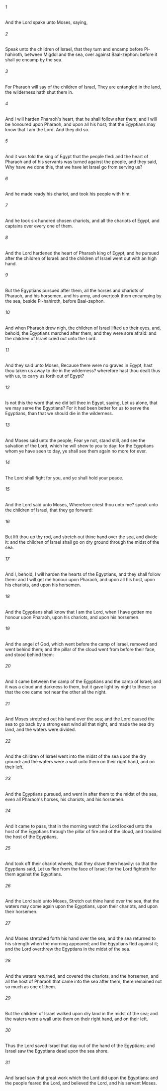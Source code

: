 ###### 1
And the Lord spake unto Moses, saying,

###### 2
Speak unto the children of Israel, that they turn and encamp before Pi-hahiroth, between Migdol and the sea, over against Baal-zephon: before it shall ye encamp by the sea.

###### 3
For Pharaoh will say of the children of Israel, They are entangled in the land, the wilderness hath shut them in.

###### 4
And I will harden Pharaoh's heart, that he shall follow after them; and I will be honoured upon Pharaoh, and upon all his host; that the Egyptians may know that I am the Lord. And they did so.

###### 5
And it was told the king of Egypt that the people fled: and the heart of Pharaoh and of his servants was turned against the people, and they said, Why have we done this, that we have let Israel go from serving us?

###### 6
And he made ready his chariot, and took his people with him:

###### 7
And he took six hundred chosen chariots, and all the chariots of Egypt, and captains over every one of them.

###### 8
And the Lord hardened the heart of Pharaoh king of Egypt, and he pursued after the children of Israel: and the children of Israel went out with an high hand.

###### 9
But the Egyptians pursued after them, all the horses and chariots of Pharaoh, and his horsemen, and his army, and overtook them encamping by the sea, beside Pi-hahiroth, before Baal-zephon.

###### 10
And when Pharaoh drew nigh, the children of Israel lifted up their eyes, and, behold, the Egyptians marched after them; and they were sore afraid: and the children of Israel cried out unto the Lord.

###### 11
And they said unto Moses, Because there were no graves in Egypt, hast thou taken us away to die in the wilderness? wherefore hast thou dealt thus with us, to carry us forth out of Egypt?

###### 12
Is not this the word that we did tell thee in Egypt, saying, Let us alone, that we may serve the Egyptians? For it had been better for us to serve the Egyptians, than that we should die in the wilderness.

###### 13
And Moses said unto the people, Fear ye not, stand still, and see the salvation of the Lord, which he will shew to you to day: for the Egyptians whom ye have seen to day, ye shall see them again no more for ever.

###### 14
The Lord shall fight for you, and ye shall hold your peace.

###### 15
And the Lord said unto Moses, Wherefore criest thou unto me? speak unto the children of Israel, that they go forward:

###### 16
But lift thou up thy rod, and stretch out thine hand over the sea, and divide it: and the children of Israel shall go on dry ground through the midst of the sea.

###### 17
And I, behold, I will harden the hearts of the Egyptians, and they shall follow them: and I will get me honour upon Pharaoh, and upon all his host, upon his chariots, and upon his horsemen.

###### 18
And the Egyptians shall know that I am the Lord, when I have gotten me honour upon Pharaoh, upon his chariots, and upon his horsemen.

###### 19
And the angel of God, which went before the camp of Israel, removed and went behind them; and the pillar of the cloud went from before their face, and stood behind them:

###### 20
And it came between the camp of the Egyptians and the camp of Israel; and it was a cloud and darkness to them, but it gave light by night to these: so that the one came not near the other all the night.

###### 21
And Moses stretched out his hand over the sea; and the Lord caused the sea to go back by a strong east wind all that night, and made the sea dry land, and the waters were divided.

###### 22
And the children of Israel went into the midst of the sea upon the dry ground: and the waters were a wall unto them on their right hand, and on their left.

###### 23
And the Egyptians pursued, and went in after them to the midst of the sea, even all Pharaoh's horses, his chariots, and his horsemen.

###### 24
And it came to pass, that in the morning watch the Lord looked unto the host of the Egyptians through the pillar of fire and of the cloud, and troubled the host of the Egyptians,

###### 25
And took off their chariot wheels, that they drave them heavily: so that the Egyptians said, Let us flee from the face of Israel; for the Lord fighteth for them against the Egyptians.

###### 26
And the Lord said unto Moses, Stretch out thine hand over the sea, that the waters may come again upon the Egyptians, upon their chariots, and upon their horsemen.

###### 27
And Moses stretched forth his hand over the sea, and the sea returned to his strength when the morning appeared; and the Egyptians fled against it; and the Lord overthrew the Egyptians in the midst of the sea.

###### 28
And the waters returned, and covered the chariots, and the horsemen, and all the host of Pharaoh that came into the sea after them; there remained not so much as one of them.

###### 29
But the children of Israel walked upon dry land in the midst of the sea; and the waters were a wall unto them on their right hand, and on their left.

###### 30
Thus the Lord saved Israel that day out of the hand of the Egyptians; and Israel saw the Egyptians dead upon the sea shore.

###### 31
And Israel saw that great work which the Lord did upon the Egyptians: and the people feared the Lord, and believed the Lord, and his servant Moses.

